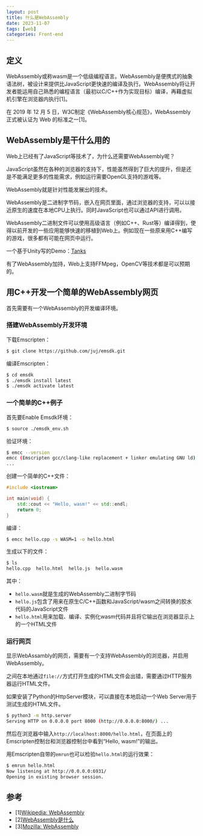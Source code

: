 ```yaml
---
layout: post
title: 什么是WebAssembly
date: 2023-11-07
tags: [web]
categories: Front-end
---
```

## 定义

WebAssembly或称wasm是一个低级编程语言。WebAssembly是便携式的抽象语法树，被设计来提供比JavaScript更快速的编译及执行。WebAssembly将让开发者能运用自己熟悉的编程语言（最初以C/C++作为实现目标）编译，再藉虚拟机引擎在浏览器内执行[1]。

在 2019 年 12 月 5 日，W3C制定《WebAssembly核心规范》，WebAssembly 正式被认证为 Web 的标准之一[1]。

## WebAssembly是干什么用的

Web上已经有了JavaScript等技术了，为什么还需要WebAssembly呢？

JavaScript虽然在各种的浏览器的支持下，性能虽然得到了巨大的提升，但是还是不能满足更多的性能需求，例如运行需要OpenGL支持的游戏等。

WebAssembly就是针对性能发展出的技术。

WebAssembly是二进制字节码，嵌入在网页里面，通过浏览器的支持，可以以接近原生的速度在本地CPU上执行。同时JavaScript也可以通过API进行调用。

WebAssembly二进制文件可以使用高级语言（例如C++、Rust等）编译得到，使得以前开发的一些应用能够快速的移植到Web上。例如现在一些原来用C++编写的游戏，很多都有可能在网页中运行。

一个基于Unity写的Demo：[Tanks](https://www.wasm.com.cn/demo/Tanks/)

有了WebAssembly加持，Web上支持FFMpeg，OpenCV等技术都是可以预期的。

## 用C++开发一个简单的WebAssembly网页

首先需要有一个WebAssembly的开发编译环境。

### 搭建WebAssembly开发环境

下载Emscripten：

```bash
$ git clone https://github.com/juj/emsdk.git
```

编译Emscripten：

```bash
$ cd emsdk
$ ./emsdk install latest
$ ./emsdk activate latest
```

### 一个简单的C++例子

首先要Enable Emsdk环境：

```bash
$ source ./emsdk_env.sh
```

验证环境：

```bash
$ emcc --version                        
emcc (Emscripten gcc/clang-like replacement + linker emulating GNU ld) 3.1.48 (e967e20b4727956a30592165a3c1cde5c67fa0a8)
...
```

创建一个简单的C++文件：

```c++
#include <iostream>

int main(void) {
    std::cout << "Hello, wasm!" << std::endl;
    return 0;
}
```

编译：

```bash
$ emcc hello.cpp -s WASM=1 -o hello.html
```

生成以下的文件：

```bash
$ ls
hello.cpp  hello.html  hello.js  hello.wasm
```

其中：
- ``hello.wasm``就是生成的WebAssembly二进制字节码
- ``hello.js``包含了用来在原生C/C++函数和JavaScript/wasm之间转换的胶水代码的JavaScript文件
- ``hello.html``用来加载、编译、实例化wasm代码并且将它输出在浏览器显示上的一个HTML文件

### 运行网页

显示WebAssambly的网页，需要有一个支持WebAssembly的浏览器，并启用WebAssembly。

之间在本地通过``file://``方式打开生成的HTML文件会出错，需要通过HTTP服务器运行HTML文件。

如果安装了Python的HttpServer模块，可以直接在本地启动一个Web Server用于测试生成的HTML文件。

```bash
$ python3 -m http.server
Serving HTTP on 0.0.0.0 port 8000 (http://0.0.0.0:8000/) ...
```

然后在浏览器中输入``http://localhost:8000/hello.html``，在页面上的Emscripten控制台和浏览器控制台中看到“Hello, wasm!”的输出。

用Emscripten自带的``emrun``也可以检验``hello.html``的运行效果：

```bash
$ emrun hello.html 
Now listening at http://0.0.0.0:6931/
Opening in existing browser session.
```

## 参考

- [1][Wikipedia: WebAssembly](https://zh.wikipedia.org/zh-cn/WebAssembly)
- [2][WebAssembly是什么](https://juejin.cn/post/7002151996698411015)
- [3][Mozilla: WebAssembly](https://developer.mozilla.org/zh-CN/docs/WebAssembly)

